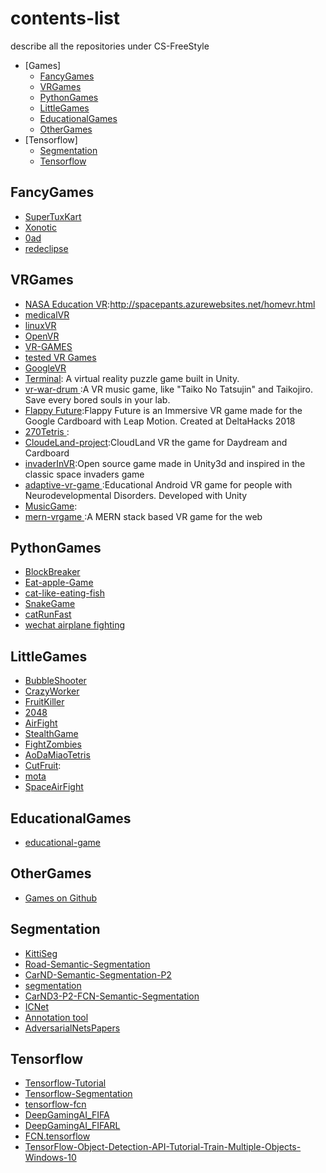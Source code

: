 # contents-list
describe all the repositories under CS-FreeStyle
- [Games]
  - [FancyGames](#FancyGames)
  - [VRGames](#VRGames)
  - [PythonGames](#PythonGames)
  - [LittleGames](#LittleGames)
  - [EducationalGames](#EducationalGames)
  - [OtherGames](#OtherGames)
- [Tensorflow]
  - [Segmentation](#Segmentation)
  - [Tensorflow](#Tensorflow)

## FancyGames
* [SuperTuxKart](https://github.com/CS-FreeStyle/SuperTuxKart/tree/master/supertuxkart)
* [Xonotic](https://github.com/CS-FreeStyle/xonotic)
* [0ad](https://github.com/CS-FreeStyle/0ad)
* [redeclipse](https://github.com/red-eclipse)

## VRGames
* [NASA Education VR](https://github.com/poedja/SpaceTrek):http://spacepants.azurewebsites.net/homevr.html
* [medicalVR](https://github.com/IMHOTEP-Medical/imhotep)
* [linuxVR](https://gitlab.com/yaomtc/VR-on-Linux)
* [OpenVR](https://itch.io/games/osvr)
* [VR-GAMES](https://github.com/topics/vr-game)
* [tested VR Games](https://github.com/polygraphene/ALVR/wiki/List-of-tested-VR-games-and-experiences)
* [GoogleVR](https://github.com/googlevr)
* [Terminal](https://github.com/danielcolinjames/Terminal): A virtual reality puzzle game built in Unity.
* [vr-war-drum ](https://github.com/kahogeoff/vr-war-drum):A VR music game, like "Taiko No Tatsujin" and Taikojiro. Save every bored souls in your lab.
* [Flappy Future](https://github.com/djoksimo/FlappyFuture):Flappy Future is an Immersive VR game made for the Google Cardboard with Leap Motion. Created at DeltaHacks 2018
* [270Tetris ](https://github.com/dschoeneborn/270Tetris):
* [CloudeLand-project](https://github.com/GigaFlopsis/CloudeLand-project):CloudLand VR the game for Daydream and Cardboard 
* [invaderInVR](https://github.com/fgadea/invaderInVR):Open source game made in Unity3d and inspired in the classic space invaders game
* [adaptive-vr-game ](https://github.com/PedroBarcha/adaptive-vr-game):Educational Android VR game for people with Neurodevelopmental Disorders. Developed with Unity
* [MusicGame](https://github.com/0918nobita/MusicGame):
* [mern-vrgame ](https://github.com/shamahoque/mern-vrgame):A MERN stack based VR game for the web

## PythonGames
* [BlockBreaker](https://github.com/CS-FreeStyle/BlockBreaker)
* [Eat-apple-Game](https://github.com/CS-FreeStyle/Eat-apple-Game)
* [cat-like-eating-fish](https://github.com/CS-FreeStyle/cat-like-eating-fish)
* [SnakeGame](https://github.com/CS-FreeStyle/SnakeGame)
* [catRunFast](https://github.com/CS-FreeStyle/catRunFast)
* [wechat airplane fighting](https://www.cnblogs.com/wuzhanpeng/category/655359.html)

## LittleGames
* [BubbleShooter](https://github.com/CS-FreeStyle/BubbleShooter)
* [CrazyWorker](https://github.com/CS-FreeStyle/CrazyWorker)
* [FruitKiller](https://github.com/CS-FreeStyle/FruitKiller)
* [2048](https://github.com/CS-FreeStyle/2048)
* [AirFight](https://github.com/CS-FreeStyle/AirFight)
* [StealthGame](https://github.com/CS-FreeStyle/StealthGame)
* [FightZombies](https://github.com/CS-FreeStyle/FightZombies)
* [AoDaMiaoTetris](https://github.com/CS-FreeStyle/AoDaMiaoTetris)
* [CutFruit](https://github.com/CS-FreeStyle/CutFruit): 
* [mota](https://github.com/CS-FreeStyle/mota)
* [SpaceAirFight](https://github.com/CS-FreeStyle/SpaceAirFight)
## EducationalGames
* [educational-game](https://github.com/topics/educational-game?l=c%23)

## OtherGames
* [Games on Github](https://github.com/XINCGer/games)

## Segmentation
* [KittiSeg](https://github.com/CS-FreeStyle/KittiSeg)
* [Road-Semantic-Segmentation](https://github.com/CS-FreeStyle/Road-Semantic-Segmentation)
* [CarND-Semantic-Segmentation-P2](https://github.com/CS-FreeStyle/CarND-Semantic-Segmentation-P2)
* [segmentation](https://github.com/CS-FreeStyle/segmentation)
* [CarND3-P2-FCN-Semantic-Segmentation](https://github.com/CS-FreeStyle/CarND3-P2-FCN-Semantic-Segmentation)
* [ICNet](https://github.com/CS-FreeStyle/ICNet)
* [Annotation tool](https://github.com/CS-FreeStyle/FastAnnotationTool)
* [AdversarialNetsPapers](https://github.com/CS-FreeStyle/AdversarialNetsPapers)

## Tensorflow
* [Tensorflow-Tutorial](https://github.com/CS-FreeStyle/Tensorflow-Tutorial)
* [Tensorflow-Segmentation](https://github.com/CS-FreeStyle/Tensorflow-Segmentation)
* [tensorflow-fcn](https://github.com/CS-FreeStyle/tensorflow-fcn)
* [DeepGamingAI_FIFA](https://github.com/CS-FreeStyle/DeepGamingAI_FIFA)
* [DeepGamingAI_FIFARL](https://github.com/CS-FreeStyle/DeepGamingAI_FIFARL)
* [FCN.tensorflow](https://github.com/CS-FreeStyle/FCN.tensorflow)
* [TensorFlow-Object-Detection-API-Tutorial-Train-Multiple-Objects-Windows-10](https://github.com/CS-FreeStyle/TensorFlow-Object-Detection-API-Tutorial-Train-Multiple-Objects-Windows-10)

